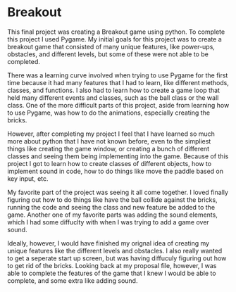 # Breakout


This final project was creating a Breakout game using python. To complete this project I used Pygame. My initial goals for this project was to create a breakout game that consisted of many unique features, like power-ups, obstacles, and different levels, but some of these were not able to be completed. 

There was a learning curve involved when trying to use Pygame for the first time because it had many features that I had to learn, like different methods, classes, and functions. I also had to learn how to create a game loop that held many different events and classes, such as the ball class or the wall class. One of the more difficult parts of this project, aside from learning how to use Pygame, was how to do the animations, especially creating the bricks. 

However, after completing my project I feel that I have learned so much more about python that I have not known before, even to the simpliest things like creating the game window, or creating a bunch of different classes and seeing them being implementing into the game. Because of this project I got to learn how to create classes of different objects, how to implement sound in code, how to do things like move the paddle based on key input, etc. 

My favorite part of the project was seeing it all come together. I loved finally figuring out how to do things like have the ball collide against the bricks, running the code and seeing the class and new feature be added to the game. Another one of my favorite parts was adding the sound elements, which I had some diffuclty with when I was trying to add a game over sound. 

Ideally, however, I would have finished my orignal idea of creating my unique features like the different levels and obstacles. I also really wanted to get a seperate start up screen, but was having diffuculy figuring out how to get rid of the bricks. Looking back at my proposal file, however, I was able to complete the features of the game that I knew I would be able to complete, and some extra like adding sound.
